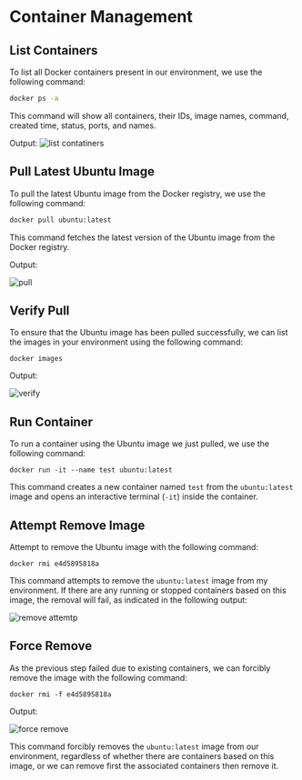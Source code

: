 # Container Management

## List Containers

To list all Docker containers present in our environment, we use the following command:

```bash
docker ps -a
```

This command will show all containers, their IDs, image names, command, created time, status, ports, and names.

Output:
![list contatiners](https://github.com/AhmadTaha96/intro-course-labs/assets/91129320/4f03a6f5-580c-41a2-b486-b3052718a510)

## Pull Latest Ubuntu Image
To pull the latest Ubuntu image from the Docker registry, we use the following command:
```bash
docker pull ubuntu:latest
```
This command fetches the latest version of the Ubuntu image from the Docker registry.

Output:

![pull](https://github.com/AhmadTaha96/intro-course-labs/assets/91129320/bae363aa-f8ee-456a-9ffa-427d1d91daa3)


## Verify Pull
To ensure that the Ubuntu image has been pulled successfully, we can list the images in your environment using the following command:
```
docker images
```

Output:

![verify](https://github.com/AhmadTaha96/intro-course-labs/assets/91129320/d76fd63d-6783-4e61-92ce-ce158072a814)



## Run Container
To run a container using the Ubuntu image we just pulled, we use the following command:
```
docker run -it --name test ubuntu:latest
```
This command creates a new container named `test` from the `ubuntu:latest` image and opens an interactive terminal (`-it`) inside the container.

## Attempt Remove Image
Attempt to remove the Ubuntu image with the following command:
```
docker rmi e4d5895818a
```
This command attempts to remove the `ubuntu:latest` image from my environment. If there are any running or stopped containers based on this image, the removal will fail, as indicated in the following output:

![remove attemtp](https://github.com/AhmadTaha96/intro-course-labs/assets/91129320/f7f61f1f-44c2-4ba5-ae31-437fdc60df98)

## Force Remove

As the previous step failed due to existing containers, we can forcibly remove the image with the following command:

```
docker rmi -f e4d5895818a
```

Output:

![force remove](https://github.com/AhmadTaha96/intro-course-labs/assets/91129320/a1938e8a-71ac-4808-9f91-6d081ce43e20)

This command forcibly removes the `ubuntu:latest` image from our environment, regardless of whether there are containers based on this image, or we can remove first the associated containers then remove it.
